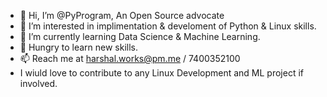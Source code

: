 - 👋 Hi, I’m @PyProgram, An Open Source advocate
- 👀 I’m interested in implimentation & develoment of Python & Linux skills.
- 🌱 I’m currently learning Data Science & Machine Learning.
- 💞️ Hungry to learn new skills.
- 📫 Reach me at harshal.works@pm.me / 7400352100
- I wiuld love to contribute to any Linux Development and ML project if involved.

<!---
PyProgram/PyProgram is a ✨ special ✨ repository because its `README.md` (this file) appears on your GitHub profile.
You can click the Preview link to take a look at your changes.
--->
